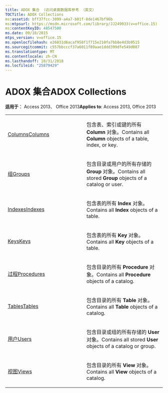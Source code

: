 ```yaml
---
title: ADOX 集合 （访问桌面数据库参考 （英文）
TOCTitle: ADOX Collections
ms:assetid: bff37fcc-3099-a4a7-b01f-8de1467bf96b
ms:mtpsurl: https://msdn.microsoft.com/library/JJ249933(v=office.15)
ms:contentKeyID: 48547500
ms.date: 09/18/2015
mtps_version: v=office.15
ms.openlocfilehash: e26031d6acaf958f1f715e210fa7bb8e4d3b9515
ms.sourcegitcommit: c557bbcccf37a6011f89aae1ddd399dfe549d087
ms.translationtype: MT
ms.contentlocale: zh-CN
ms.lasthandoff: 10/31/2018
ms.locfileid: "25879429"
---
```

# <a name="adox-collections"></a><span data-ttu-id="13b20-102">ADOX 集合</span><span class="sxs-lookup"><span data-stu-id="13b20-102">ADOX Collections</span></span>


<span data-ttu-id="13b20-103">**适用于**： Access 2013、 Office 2013</span><span class="sxs-lookup"><span data-stu-id="13b20-103">**Applies to**: Access 2013, Office 2013</span></span>

<table>
<colgroup>
<col style="width: 50%" />
<col style="width: 50%" />
</colgroup>
<tbody>
<tr class="odd">
<td><p><span data-ttu-id="13b20-104"><a href="columns-collection-adox.md">Columns</a></span><span class="sxs-lookup"><span data-stu-id="13b20-104"><a href="columns-collection-adox.md">Columns</a></span></span></p></td>
<td><p><span data-ttu-id="13b20-105">包含表、索引或键的所有 <strong>Column</strong> 对象。</span><span class="sxs-lookup"><span data-stu-id="13b20-105">Contains all <strong>Column</strong> objects of a table, index, or key.</span></span></p></td>
</tr>
<tr class="even">
<td><p><span data-ttu-id="13b20-106"><a href="groups-collection-adox.md">组</a></span><span class="sxs-lookup"><span data-stu-id="13b20-106"><a href="groups-collection-adox.md">Groups</a></span></span></p></td>
<td><p><span data-ttu-id="13b20-107">包含目录或用户的所有存储的 <strong>Group</strong> 对象。</span><span class="sxs-lookup"><span data-stu-id="13b20-107">Contains all stored <strong>Group</strong> objects of a catalog or user.</span></span></p></td>
</tr>
<tr class="odd">
<td><p><span data-ttu-id="13b20-108"><a href="indexes-collection-adox.md">Indexes</a></span><span class="sxs-lookup"><span data-stu-id="13b20-108"><a href="indexes-collection-adox.md">Indexes</a></span></span></p></td>
<td><p><span data-ttu-id="13b20-109">包含表的所有 <strong>Index</strong> 对象。</span><span class="sxs-lookup"><span data-stu-id="13b20-109">Contains all <strong>Index</strong> objects of a table.</span></span></p></td>
</tr>
<tr class="even">
<td><p><span data-ttu-id="13b20-110"><a href="keys-collection-adox.md">Keys</a></span><span class="sxs-lookup"><span data-stu-id="13b20-110"><a href="keys-collection-adox.md">Keys</a></span></span></p></td>
<td><p><span data-ttu-id="13b20-111">包含表的所有 <strong>Key</strong> 对象。</span><span class="sxs-lookup"><span data-stu-id="13b20-111">Contains all <strong>Key</strong> objects of a table.</span></span></p></td>
</tr>
<tr class="odd">
<td><p><span data-ttu-id="13b20-112"><a href="procedures-collection-adox.md">过程</a></span><span class="sxs-lookup"><span data-stu-id="13b20-112"><a href="procedures-collection-adox.md">Procedures</a></span></span></p></td>
<td><p><span data-ttu-id="13b20-113">包含目录的所有 <strong>Procedure</strong> 对象。</span><span class="sxs-lookup"><span data-stu-id="13b20-113">Contains all <strong>Procedure</strong> objects of a catalog.</span></span></p></td>
</tr>
<tr class="even">
<td><p><span data-ttu-id="13b20-114"><a href="tables-collection-adox.md">Tables</a></span><span class="sxs-lookup"><span data-stu-id="13b20-114"><a href="tables-collection-adox.md">Tables</a></span></span></p></td>
<td><p><span data-ttu-id="13b20-115">包含目录的所有 <strong>Table</strong> 对象。</span><span class="sxs-lookup"><span data-stu-id="13b20-115">Contains all <strong>Table</strong> objects of a catalog.</span></span></p></td>
</tr>
<tr class="odd">
<td><p><span data-ttu-id="13b20-116"><a href="users-collection-adox.md">用户</a></span><span class="sxs-lookup"><span data-stu-id="13b20-116"><a href="users-collection-adox.md">Users</a></span></span></p></td>
<td><p><span data-ttu-id="13b20-117">包含目录或组的所有存储的 <strong>User</strong> 对象。</span><span class="sxs-lookup"><span data-stu-id="13b20-117">Contains all stored <strong>User</strong> objects of a catalog or group.</span></span></p></td>
</tr>
<tr class="even">
<td><p><span data-ttu-id="13b20-118"><a href="views-collection-adox.md">视图</a></span><span class="sxs-lookup"><span data-stu-id="13b20-118"><a href="views-collection-adox.md">Views</a></span></span></p></td>
<td><p><span data-ttu-id="13b20-119">包含目录的所有 <strong>View</strong> 对象。</span><span class="sxs-lookup"><span data-stu-id="13b20-119">Contains all <strong>View</strong> objects of a catalog.</span></span></p></td>
</tr>
</tbody>
</table>

